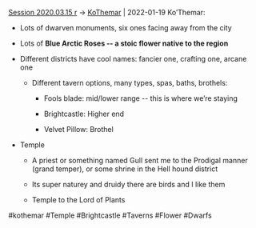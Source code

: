[Session 2020.03.15 r](../sessions/notes_matteo_brianedit/Session%202020.03.15%20r.md) -> [KoThemar](TheWik-main/places/KoThemar.md) | 2022-01-19
Ko’Themar:

-   Lots of dwarven monuments, six ones facing away from the city
    
-   Lots of **Blue Arctic Roses -- a stoic flower native to the region**
    
-   Different districts have cool names: fancier one, crafting one, arcane one
    
    -   Different tavern options, many types, spas, baths, brothels:
        
        -   Fools blade: mid/lower range -- this is where we’re staying
            
        -   Brightcastle: Higher end
            
        -   Velvet Pillow: Brothel
            
-   Temple
    
    -   A priest or something named Gull sent me to the Prodigal manner (grand temper), or some shrine in the Hell hound district
        
    -   Its super naturey and druidy there are birds and I like them
        
    -   Temple to the Lord of Plants

#kothemar #Temple #Brightcastle #Taverns #Flower #Dwarfs
